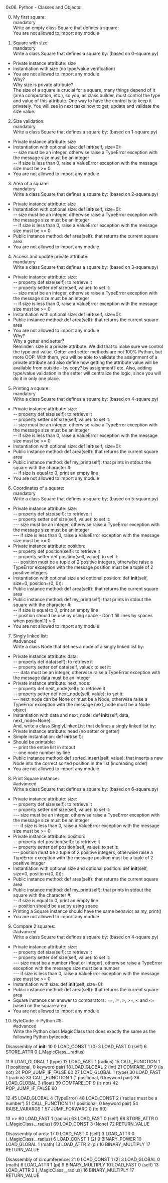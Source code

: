 0x06. Python - Classes and Objects:  

0. My first square:  
mandatory  
Write an empty class Square that defines a square:  
You are not allowed to import any module  

1. Square with size:  
mandatory  
Write a class Square that defines a square by: (based on 0-square.py)  
- Private instance attribute: size  
- Instantiation with size (no type/value verification)  
- You are not allowed to import any module  
Why?  
Why size is private attribute?  
The size of a square is crucial for a square, many things depend of it (area computation, etc.), so you, as class builder, must control the type and value of this attribute. One way to have the control is to keep it privately. You will see in next tasks how to get, update and validate the size value.  

2. Size validation:  
mandatory  
Write a class Square that defines a square by: (based on 1-square.py)  
- Private instance attribute: size  
- Instantiation with optional size: def __init__(self, size=0):  
-- size must be an integer, otherwise raise a TypeError exception with the message size must be an integer  
-- if size is less than 0, raise a ValueError exception with the message size must be >= 0  
- You are not allowed to import any module  

3. Area of a square:  
mandatory  
Write a class Square that defines a square by: (based on 2-square.py)  
- Private instance attribute: size  
- Instantiation with optional size: def __init__(self, size=0):  
-- size must be an integer, otherwise raise a TypeError exception with the message size must be an integer  
-- if size is less than 0, raise a ValueError exception with the message size must be >= 0  
- Public instance method: def area(self): that returns the current square area  
- You are not allowed to import any module  

4. Access and update private attribute:  
mandatory  
Write a class Square that defines a square by: (based on 3-square.py)  
- Private instance attribute: size:  
-- property def size(self): to retrieve it  
-- property setter def size(self, value): to set it:  
-- size must be an integer, otherwise raise a TypeError exception with the message size must be an integer  
-- if size is less than 0, raise a ValueError exception with the message size must be >= 0  
- Instantiation with optional size: def __init__(self, size=0):  
- Public instance method: def area(self): that returns the current square area  
- You are not allowed to import any module  
Why?  
Why a getter and setter?  
Reminder: size is a private attribute. We did that to make sure we control the type and value. Getter and setter methods are not 100% Python, but more OOP. With them, you will be able to validate the assignment of a private attribute and also define how getting the attribute value will be available from outside - by copy? by assignment? etc. Also, adding type/value validation in the setter will centralize the logic, since you will do it in only one place.  

5. Printing a square:  
mandatory  
Write a class Square that defines a square by: (based on 4-square.py)  
- Private instance attribute: size:  
-- property def size(self): to retrieve it  
-- property setter def size(self, value): to set it:  
-- size must be an integer, otherwise raise a TypeError exception with the message size must be an integer  
-- if size is less than 0, raise a ValueError exception with the message size must be >= 0  
- Instantiation with optional size: def __init__(self, size=0):  
- Public instance method: def area(self): that returns the current square area  
- Public instance method: def my_print(self): that prints in stdout the square with the character #:  
-- if size is equal to 0, print an empty line  
- You are not allowed to import any module  

6. Coordinates of a square:  
mandatory  
Write a class Square that defines a square by: (based on 5-square.py)  
- Private instance attribute: size:  
-- property def size(self): to retrieve it  
-- property setter def size(self, value): to set it:  
--- size must be an integer, otherwise raise a TypeError exception with the message size must be an integer  
--- if size is less than 0, raise a ValueError exception with the message size must be >= 0  
- Private instance attribute: position:  
-- property def position(self): to retrieve it  
-- property setter def position(self, value): to set it:  
--- position must be a tuple of 2 positive integers, otherwise raise a TypeError exception with the message position must be a tuple of 2 positive integers  
- Instantiation with optional size and optional position: def __init__(self, size=0, position=(0, 0)):  
- Public instance method: def area(self): that returns the current square area  
- Public instance method: def my_print(self): that prints in stdout the square with the character #:  
-- if size is equal to 0, print an empty line  
-- position should be use by using space - Don’t fill lines by spaces when position[1] > 0  
- You are not allowed to import any module  

7. Singly linked list:  
#advanced  
Write a class Node that defines a node of a singly linked list by:  
- Private instance attribute: data:  
-- property def data(self): to retrieve it  
-- property setter def data(self, value): to set it:  
--- data must be an integer, otherwise raise a TypeError exception with the message data must be an integer  
- Private instance attribute: next_node:  
-- property def next_node(self): to retrieve it  
-- property setter def next_node(self, value): to set it:  
--- next_node can be None or must be a Node, otherwise raise a TypeError exception with the message next_node must be a Node object  
- Instantiation with data and next_node: def __init__(self, data, next_node=None):  
And, write a class SinglyLinkedList that defines a singly linked list by:  
- Private instance attribute: head (no setter or getter)  
- Simple instantiation: def __init__(self):  
- Should be printable:  
-- print the entire list in stdout  
-- one node number by line  
- Public instance method: def sorted_insert(self, value): that inserts a new Node into the correct sorted position in the list (increasing order)  
- You are not allowed to import any module  

8. Print Square instance:  
#advanced  
Write a class Square that defines a square by: (based on 6-square.py)  
- Private instance attribute: size:  
-- property def size(self): to retrieve it  
-- property setter def size(self, value): to set it:  
--- size must be an integer, otherwise raise a TypeError exception with the message size must be an integer  
--- if size is less than 0, raise a ValueError exception with the message size must be >= 0  
- Private instance attribute: position:  
-- property def position(self): to retrieve it  
-- property setter def position(self, value): to set it:  
--- position must be a tuple of 2 positive integers, otherwise raise a TypeError exception with the message position must be a tuple of 2 positive integer  
- Instantiation with optional size and optional position: def __init__(self, size=0, position=(0, 0)):  
- Public instance method: def area(self): that returns the current square area  
- Public instance method: def my_print(self): that prints in stdout the square with the character #:  
-- if size is equal to 0, print an empty line  
-- position should be use by using space  
- Printing a Square instance should have the same behavior as my_print()  
- You are not allowed to import any module  

9. Compare 2 squares:  
#advanced  
Write a class Square that defines a square by: (based on 4-square.py)  
- Private instance attribute: size:  
-- property def size(self): to retrieve it  
-- property setter def size(self, value): to set it:  
--- size must be a number (float or integer), otherwise raise a TypeError exception with the message size must be a number  
--- if size is less than 0, raise a ValueError exception with the message size must be >= 0  
- Instantiation with size: def __init__(self, size=0):  
- Public instance method: def area(self): that returns the current square area  
- Square instance can answer to comparators: ==, !=, >, >=, < and <= based on the square area  
- You are not allowed to import any module  

10. ByteCode -> Python #5:  
#advanced  
Write the Python class MagicClass that does exactly the same as the following Python bytecode:  

Disassembly of __init__:
 10           0 LOAD_CONST               1 (0)
              3 LOAD_FAST                0 (self)
              6 STORE_ATTR               0 (_MagicClass__radius)

 11           9 LOAD_GLOBAL              1 (type)
             12 LOAD_FAST                1 (radius)
             15 CALL_FUNCTION            1 (1 positional, 0 keyword pair)
             18 LOAD_GLOBAL              2 (int)
             21 COMPARE_OP               9 (is not)
             24 POP_JUMP_IF_FALSE       60
             27 LOAD_GLOBAL              1 (type)
             30 LOAD_FAST                1 (radius)
             33 CALL_FUNCTION            1 (1 positional, 0 keyword pair)
             36 LOAD_GLOBAL              3 (float)
             39 COMPARE_OP               9 (is not)
             42 POP_JUMP_IF_FALSE       60

 12          45 LOAD_GLOBAL              4 (TypeError)
             48 LOAD_CONST               2 ('radius must be a number')
             51 CALL_FUNCTION            1 (1 positional, 0 keyword pair)
             54 RAISE_VARARGS            1
             57 JUMP_FORWARD             0 (to 60)

 13     >>   60 LOAD_FAST                1 (radius)
             63 LOAD_FAST                0 (self)
             66 STORE_ATTR               0 (_MagicClass__radius)
             69 LOAD_CONST               3 (None)
             72 RETURN_VALUE

Disassembly of area:
 17           0 LOAD_FAST                0 (self)
              3 LOAD_ATTR                0 (_MagicClass__radius)
              6 LOAD_CONST               1 (2)
              9 BINARY_POWER
             10 LOAD_GLOBAL              1 (math)
             13 LOAD_ATTR                2 (pi)
             16 BINARY_MULTIPLY
             17 RETURN_VALUE

Disassembly of circumference:
 21           0 LOAD_CONST               1 (2)
              3 LOAD_GLOBAL              0 (math)
              6 LOAD_ATTR                1 (pi)
              9 BINARY_MULTIPLY
             10 LOAD_FAST                0 (self)
             13 LOAD_ATTR                2 (_MagicClass__radius)
             16 BINARY_MULTIPLY
             17 RETURN_VALUE
